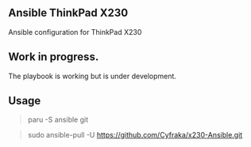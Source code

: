 ## Ansible ThinkPad X230
Ansible configuration for ThinkPad X230 

## Work in progress.
The playbook is working but is under development.

## Usage
> paru -S ansible git 

> sudo ansible-pull -U https://github.com/Cyfraka/x230-Ansible.git
